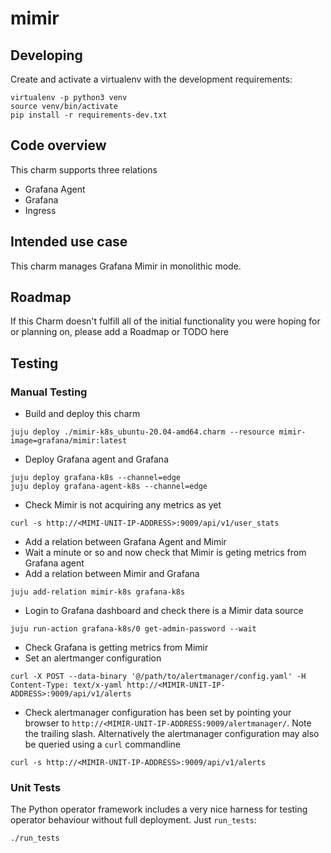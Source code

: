 # mimir

## Developing

Create and activate a virtualenv with the development requirements:

    virtualenv -p python3 venv
    source venv/bin/activate
    pip install -r requirements-dev.txt

## Code overview

This charm supports three relations
- Grafana Agent
- Grafana
- Ingress

## Intended use case

This charm manages Grafana Mimir in monolithic mode.

## Roadmap

If this Charm doesn't fulfill all of the initial functionality you were
hoping for or planning on, please add a Roadmap or TODO here

## Testing

### Manual Testing

- Build and deploy this charm
```
juju deploy ./mimir-k8s_ubuntu-20.04-amd64.charm --resource mimir-image=grafana/mimir:latest
```
- Deploy Grafana agent and Grafana
```
juju deploy grafana-k8s --channel=edge
juju deploy grafana-agent-k8s --channel=edge
```
- Check Mimir is not acquiring any metrics as yet
```
curl -s http://<MIMI-UNIT-IP-ADDRESS>:9009/api/v1/user_stats
```
- Add a relation between Grafana Agent and Mimir
- Wait a minute or so and now check that Mimir is geting metrics from Grafana agent
- Add a relation between Mimir and Grafana
```
juju add-relation mimir-k8s grafana-k8s
```
- Login to Grafana dashboard and check there is a Mimir data source
```
juju run-action grafana-k8s/0 get-admin-password --wait
```
- Check Grafana is getting metrics from Mimir
- Set an alertmanger configuration
```
curl -X POST --data-binary '@/path/to/alertmanager/config.yaml' -H Content-Type: text/x-yaml http://<MIMIR-UNIT-IP-ADDRESS>:9009/api/v1/alerts
```
- Check alertmanager configuration has been set by pointing your browser to
`http://<MIMIR-UNIT-IP-ADDRESS:9009/alertmanager/`. Note the trailing slash. Alternatively the
alertmanager configuration may also be queried using a `curl` commandline
```
curl -s http://<MIMIR-UNIT-IP-ADDRESS>:9009/api/v1/alerts
```

### Unit Tests
The Python operator framework includes a very nice harness for testing
operator behaviour without full deployment. Just `run_tests`:

    ./run_tests
